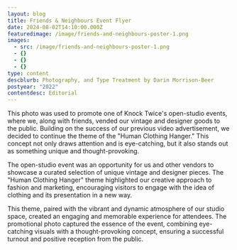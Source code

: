 ```yaml
---
layout: blog
title: Friends & Neighbours Event Flyer
date: 2024-08-02T14:10:00.000Z
featuredimage: /image/friends-and-neighbours-poster-1.png
images:
  - src: /image/friends-and-neighbours-poster-1.png
  - {}
  - {}
  - {}
type: content
descblurb: Photography, and Type Treatment by Darin Morrison-Beer
postyear: "2022"
contentdesc: Editorial
---
```

This photo was used to promote one of Knock Twice's open-studio events, where we, along with friends, vended our vintage and designer goods to the public. Building on the success of our previous video advertisement, we decided to continue the theme of the "Human Clothing Hanger." This concept not only draws attention and is eye-catching, but it also stands out as something unique and thought-provoking.

The open-studio event was an opportunity for us and other vendors to showcase a curated selection of unique vintage and designer pieces. The "Human Clothing Hanger" theme highlighted our creative approach to fashion and marketing, encouraging visitors to engage with the idea of clothing and its presentation in a new way.

This theme, paired with the vibrant and dynamic atmosphere of our studio space, created an engaging and memorable experience for attendees. The promotional photo captured the essence of the event, combining eye-catching visuals with a thought-provoking concept, ensuring a successful turnout and positive reception from the public.
